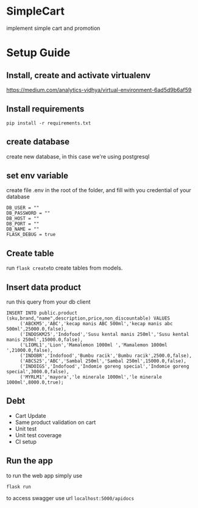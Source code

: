 # SimpleCart
implement simple cart and promotion

# Setup Guide


## Install, create and activate virtualenv
https://medium.com/analytics-vidhya/virtual-environment-6ad5d9b6af59

## Install requirements

    pip install -r requirements.txt
## create database
create new database, in this case we're using postgresql

## set env variable

create file .env in the root of the folder, and fill with you credential of your database

      
    DB_USER = ""
    DB_PASSWORD = ""
    DB_HOST = ""
    DB_PORT = ""
    DB_NAME = ""
    FLASK_DEBUG = true

## Create table

run `flask create`to create tables from models.

## Insert data product

run this query from your db client
```
INSERT INTO public.product (sku,brand,"name",description,price,non_discountable) VALUES
	 ('ABCKM5','ABC','kecap manis ABC 500ml','kecap manis abc 500ml',25000.0,false),
	 ('INDOSKM25','Indofood','Susu kental manis 250ml','Susu kental manis 250ml',15000.0,false),
	 ('LIOML1','Lion','Mamalemon 1000ml ','Mamalemon 1000ml ',21000.0,false),
	 ('INDOBR','Indofood','Bumbu racik','Bumbu racik',2500.0,false),
	 ('ABCS25','ABC','Sambal 250ml','Sambal 250ml',15000.0,false),
	 ('INDOIGS','Indofood','Indomie goreng special','Indomie goreng special',3000.0,false),
	 ('MYRLM1','mayora','le minerale 1000ml','le minerale 1000ml',8000.0,true);
```
## Debt

 - Cart Update
 - Same product validation on cart
 - Unit test
 - Unit test coverage
 - CI setup 

## Run the app
to run the web app simply  use

    flask run

to access swagger use url `localhost:5000/apidocs`


